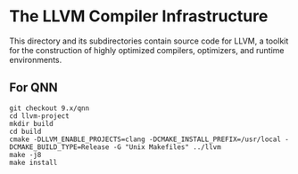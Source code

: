 # The LLVM Compiler Infrastructure

This directory and its subdirectories contain source code for LLVM,
a toolkit for the construction of highly optimized compilers,
optimizers, and runtime environments.

## For QNN
```
git checkout 9.x/qnn
cd llvm-project
mkdir build
cd build
cmake -DLLVM_ENABLE_PROJECTS=clang -DCMAKE_INSTALL_PREFIX=/usr/local -DCMAKE_BUILD_TYPE=Release -G "Unix Makefiles" ../llvm
make -j8
make install
```
